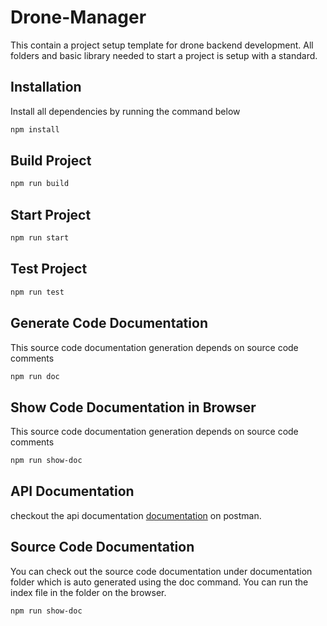 # Drone-Manager
This contain a project setup template for drone backend development. All folders and basic library needed to start a project is setup with a standard.


## Installation

Install all dependencies by running the command below

```bash
npm install
```
## Build Project

```bash
npm run build
```

## Start Project

```bash
npm run start
```
## Test Project

```bash
npm run test
```
## Generate Code Documentation
This source code documentation generation depends on source code comments
```bash
npm run doc
```
## Show Code Documentation in Browser
This source code documentation generation depends on source code comments
```bash
npm run show-doc
```

## API Documentation

checkout the api documentation [documentation](https://documenter.getpostman.com/view/15227628/2sA3XSAfvX) on postman.

## Source Code Documentation
You can check out the source code documentation under documentation folder which is auto generated using the doc command. You can run the index file in the folder on the browser.
```bash
npm run show-doc
```